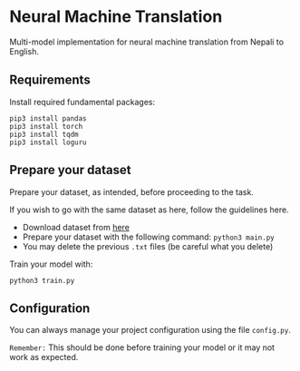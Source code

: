 # Neural Machine Translation

Multi-model implementation for neural machine translation from Nepali to English.

## Requirements

Install required fundamental packages:

```
pip3 install pandas
pip3 install torch
pip3 install tqdm
pip3 install loguru
```

## Prepare your dataset

Prepare your dataset, as intended, before proceeding to the task.

If you wish to go with the same dataset as here, follow the guidelines here.

* Download dataset from [here](https://drive.google.com/drive/folders/1hV2W2xXTaBsW5QEMlQlqkWfjOsZCsDTG?usp=sharing)
* Prepare your dataset with the following command:
  `python3 main.py`
* You may delete the previous `.txt` files (be careful what you delete)

Train your model with:

`python3 train.py`


## Configuration

You can always manage your project configuration using the file `config.py`.

`Remember:` This should be done before training your model or it may not work as expected.